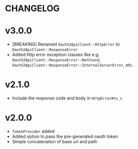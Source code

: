 
# CHANGELOG

# v3.0.0

* [BREAKING] Renamed `Oauth2ApiClient::HttpError` to
  `Oauth2ApiClient::ResponseError`
* Added http error exception classes like e.g.
  `Oauth2ApiClient::ResponseError::NotFound`,
  `Oauth2ApiClient::ResponseError::InternalServerError`, etc.

# v2.1.0

* Include the response code and body in `HttpError#to_s`

# v2.0.0

* `TokenProvider` added
* Added option to pass the pre-generated oauth token
* Simple concatenation of base url and path
